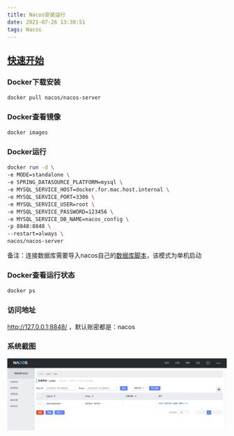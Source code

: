 ```yaml
---
title: Nacos安装运行
date: 2021-07-26 13:30:51
tags: Nacos
---
```

## [快速开始](https://nacos.io/zh-cn/)

### Docker下载安装

``` bash
docker pull nacos/nacos-server
```

### Docker查看镜像

``` bash
docker images
```

### Docker运行

``` bash
docker run -d \
-e MODE=standalone \
-e SPRING_DATASOURCE_PLATFORM=mysql \
-e MYSQL_SERVICE_HOST=docker.for.mac.host.internal \
-e MYSQL_SERVICE_PORT=3306 \
-e MYSQL_SERVICE_USER=root \
-e MYSQL_SERVICE_PASSWORD=123456 \
-e MYSQL_SERVICE_DB_NAME=nacos_config \
-p 8848:8848 \
--restart=always \
nacos/nacos-server
```

备注：连接数据库需要导入nacos自己的[数据库脚本](https://github.com/alibaba/nacos/edit/master/distribution/conf/nacos-mysql.sql)，该模式为单机启动

### Docker查看运行状态

``` bash
docker ps
```

### 访问地址

http://127.0.0.1:8848/  ，默认账密都是：nacos

### 系统截图

![点击](/images/nacos/nacos-show.png)

